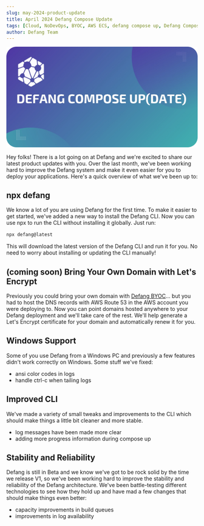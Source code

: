 ```yaml
---
slug: may-2024-product-update
title: April 2024 Defang Compose Update
tags: [Cloud, NoDevOps, BYOC, AWS ECS, defang compose up, Defang Compose Update]
author: Defang Team
---
```


![Defang Compose Update](/img/defang-compose-update.webp)

Hey folks! There is a lot going on at Defang and we're excited to share our latest product updates with you. Over the last month, we've been working hard to improve the Defang system and make it even easier for you to deploy your applications. Here's a quick overview of what we've been up to:

## npx defang

We know a lot of you are using Defang for the first time. To make it easier to get started, we've added a new way to install the Defang CLI. Now you can use npx to run the CLI without installing it globally. Just run:

```bash
npx defang@latest
```

This will download the latest version of the Defang CLI and run it for you. No need to worry about installing or updating the CLI manually!

## (coming soon) Bring Your Own Domain with Let's Encrypt

Previously you could bring your own domain with <a href="/docs/concepts/defang-byoc">Defang BYOC</a>... but you had to host the DNS records with AWS Route 53 in the AWS account you were deploying to. Now you can point domains hosted anywhere to your Defang deployment and we'll take care of the rest. We'll help generate a Let's Encrypt certificate for your domain and automatically renew it for you.

## Windows Support

Some of you use Defang from a Windows PC and previously a few features didn't work correctly on Windows. Some stuff we've fixed:
* ansi color codes in logs
* handle ctrl-c when tailing logs

## Improved CLI

We've made a variety of small tweaks and improvements to the CLI which should make things a little bit cleaner and more stable.
* log messages have been made more clear
* adding more progress information during compose up

## Stability and Reliability

Defang is still in Beta and we know we've got to be rock solid by the time we release V1, so we've been working hard to improve the stability and reliability of the Defang architecture. We've been battle-testing different technologies to see how they hold up and have mad a few changes that should make things even better:
* capacity improvements in build queues
* improvements in log availability